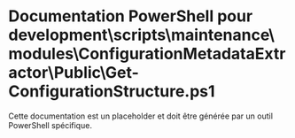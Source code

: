 # Documentation PowerShell pour development\scripts\maintenance\modules\ConfigurationMetadataExtractor\Public\Get-ConfigurationStructure.ps1

Cette documentation est un placeholder et doit être générée par un outil PowerShell spécifique.
